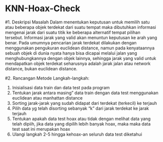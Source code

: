 # KNN-Hoax-Check
#1.	Deskripsi Masalah
Dalam menentukan keputusan untuk memilih satu atau beberapa objek terdekat dari suatu tempat maka dibutuhkan informasi mengenai jarak dari suatu titik ke beberapa alternatif tempat pilihan tersebut. Informasi jarak yang valid akan menuntun keputusan ke arah yang benar. Pada umumnya pencarian jarak terdekat dilakukan dengan menggunakan pengukuran euclidean distance, namun pada kenyataannya sebuah objek di dunia nyata hanya bisa dicapai melalui jalan yang menghubungkannya dengan objek lainnya, sehingga jarak yang valid untuk mendapatkan objek terdekat seharusnya adalah jarak jalan atau network distance, bukan euclidean distance.

#2.	Rancangan Metode
  Langkah-langkah:
  1.	Inisialisasi data train dan data test pada program
  2.	Tentukan jarak antara masing” data train dengan data test menggunakan euclidean atau manhattan distance
  3.	Sorting jarak-jarak yang sudah didapat dari terdekat (terkecil) ke terjauh
  4.	Pilih data yg telah disorting sebanyak “k” dari jarak terdekat ke jarak terjauh
  5.	Tentukan apakah data test hoax atau tidak dengan melihat data yang telah dipiih, jika data yang dipilih lebih banyak hoax, maka maka  data test saat ini merupakan hoax
  6.	Ulangi langkah 2-5 hingga kehoax-an seluruh data test diketahui

